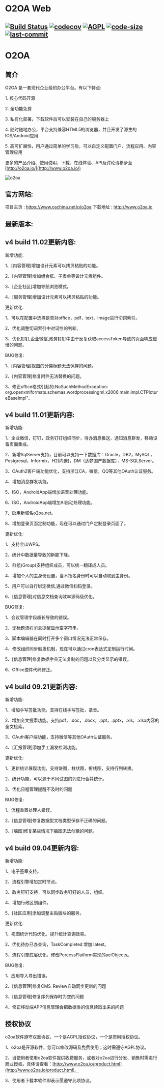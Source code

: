 # O2OA Web

[![Build Status](https://travis-ci.com/huqi1980/o2oa_client_web.svg?branch=master)](https://travis-ci.org/huqi1980/o2oa_client_web)
[![codecov](https://codecov.io/gh/huqi1980/o2oa_client_web/branch/master/graph/badge.svg)](https://codecov.io/gh/huqi1980/o2oa_client_web)
[![AGPL](https://img.shields.io/badge/license-AGPL-blue.svg)](https://github.com/huqi1980/o2oa_client_web)
[![code-size](https://img.shields.io/github/languages/code-size/badges/shields.svg)](https://github.com/huqi1980/o2oa_client_web)
[![last-commit](https://img.shields.io/github/last-commit/google/skia.svg)](https://github.com/huqi1980/o2oa_client_web)
---
O2OA
==========
## 简介
O2OA 是一套现代企业级的办公平台。有以下特点\:

1. 核心代码开源

2. 全功能免费

3. 私有化部署，下载软件后可以安装在自己的服务器上

4. 随时随地办公，平台支持兼容HTML5的浏览器，并且开发了源生的IOS/Android应用

5. 高可扩展性，用户通过简单的学习后，可以自定义配置门户、流程应用、内容管理应用

更多的产品介绍、使用说明、下载、在线体验、API及讨论请移步至[http://o2oa.io/](http://www.o2oa.io/)

![o2oa](http://muliba.u.qiniudn.com/post/20180801-225850@2x.png)


## 官方网站\:
项目主页 : https://www.oschina.net/p/o2oa
下载地址 : http://www.o2oa.io

## 最新版本\:
## v4 build 11.02更新内容\:
新增功能\:

1、[内容管理]增加设计元素可以拷贝粘贴的功能。

2、[内容管理]增加组合框、子表单等设计元素组件。

3、[企业社区]增加导航浏览模式。

4、[服务管理]增加设计元素可以拷贝粘贴的功能。

更新优化\:

1、可以在配置中选择是否对office，pdf，text，image进行切词索引。

2、优化调整切词索引中对词性的判断。

3、优化钉钉,企业微信,政务钉钉中由于反复获取accessToken导致的页面响应缓慢的问题。

BUG修复\:

1、[内容管理]视图的分类标题无法保存的问题。

2、[内容管理]修复附件无法替换的问题。

3、修正office格式引起的:NoSuchMethodException: org.openxmlformats.schemas.wordprocessingml.x2006.main.impl.CTPictureBaseImpl"。


## v4 build 11.01更新内容\:
新增功能\:

1、企业微信，钉钉，政务钉钉组织同步，待办消息推送，通知消息群发，移动设备页面集成。

2、新增SqlServer支持，目前可以支持一下数据库：Oracle，DB2，MySQL，Postgresql，Informix，H2(内嵌)，DM（达梦国产数据库），MS-SQLServer。

3、OAuth2客户端功能优化，支持浙江CA，微信，QQ等其他OAuth认证服务。

4、增加消息群发功能。

5、ISO，AndroidApp端增加语音处理功能。

6、ISO，AndroidApp端增加AI自动处理功能。

7、启用新域名o2oa.net。

8、增加登录页面定制功能，现在可以通过门户定制登录页面了。

更新优化\:

1、支持金山WPS。

2、统计中数据量导致的新能下降。

3、群组(Group)支持组织成员，可以统一翻译成人员。

4、增加个人的主身份设置，当不指名身份时可以自动取到主身份。

5、用户可以自行绑定微信,通过微信扫码登录。

6、[信息管理]对信息文档查询效率源码级优化。

BUG修复\:

1、会议管理字段超长导致的错误。

2、无标题流程消息提醒显示空字符串。

3、脚本编辑器在同时打开多个窗口情况无法正常保存。

4、修改组织同步触发机制，现在可以通过cron表达式定制运行时间。

5、[信息管理]修复数据字典无法复制的问题以及分类显示的错误。

6、Office控件代码修正。


## v4 build 09.21更新内容\:
新增功能\:

1、增加手写签批功能，支持在线手写签批，录音。

2、增加全文搜索功能。支持pdf，.doc，.docx，.ppt，.pptx，.xls，.xlsx内容的全文检索。

3、OAuth客户端功能，支持微信等其他OAuth认证服务。

4、[汇报管理]添加手工漏发检测功能。

更新优化\:

1、更新统计展现功能，支持饼图，柱状图，折线图，支持行列转换。

2、统计功能，可以源于不同试图的列进行合并统计。

3、优化日程管理提醒不及时的问题

BUG修复\:

1、流程重置处理人错误。

2、[信息管理]修复数据型文档类型保存不正确的问题。

3、[脑图]修复某些情况下脑图无法创建的问题。



## v4 build 09.04更新内容\:
新增功能\:

1、电子签章支持。

2、流程引擎增加定时节点。

3、政务钉钉支持，可以同步政务钉钉的人员，组织。

4、增加行政区划组件。

5、[社区应用]添加调整主贴版块的服务。

更新优化\:

1、视图统计代码优化，提升统计查询效率。

2、优化待办已办查询，TaskCompleted 增加 latest。

3、流程引擎底层优化，修改PorcessPlatform实现的aeiObjects。

BUG修复\:

1、应用导入导出错误。

2、[信息管理]修复CMS_Review自动同步更新的问题

3、[信息管理]修复序列保存时为空的问题

4、修正移动端APP信息管理会把数据类的信息读取出来的问题

## 授权协议

o2oa软件遵守双重协议，一个是AGPL授权协议，一个是商用授权协议。

1、o2oa是开源软件，您可以修改源码及免费使用；这时需遵守AGPL协议。

2、当使用者使用o2oa软件提供收费服务，或者对o2oa进行分发、销售时需进行商业授权。具体请查看：[http://www.o2oa.io/product.html](http://www.o2oa.io/product.html)。

3、使用者下载本软件即表示愿遵守此项协议。

